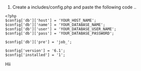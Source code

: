 1. Create a includes/config.php and paste the following code ..
```
<?php
$config['db']['host'] = 'YOUR_HOST_NAME';
$config['db']['name'] = 'YOUR_DATABASE_NAME';
$config['db']['user'] = 'YOUR_DATABASE_USER_NAME';
$config['db']['pass'] = 'YOUR_DATABASE_PASSWORD';

$config['db']['pre'] = 'job_';

$config['version'] = '6.1';
$config['installed'] = '1';

```

Hii
